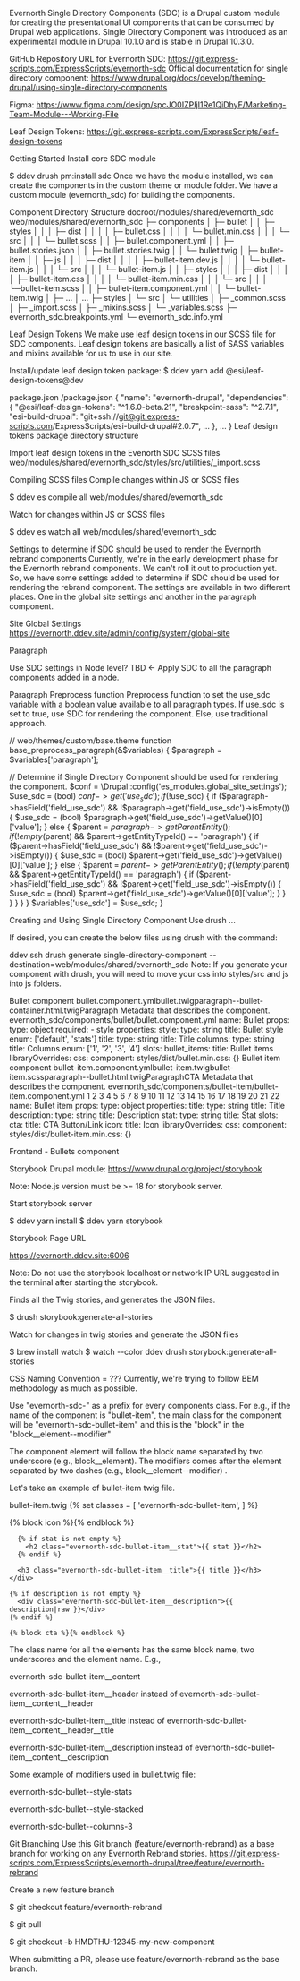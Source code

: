 Evernorth Single Directory Components (SDC) is a Drupal custom module for creating the presentational UI components that can be consumed by Drupal web applications. Single Directory Component was introduced as an experimental module in Drupal 10.1.0 and is stable in Drupal 10.3.0.



GitHub Repository URL for Evernorth SDC: https://git.express-scripts.com/ExpressScripts/evernorth-sdc
Official documentation for single directory component: https://www.drupal.org/docs/develop/theming-drupal/using-single-directory-components

Figma: https://www.figma.com/design/spcJO0IZPIjI1Re1QiDhyF/Marketing-Team-Module---Working-File

Leaf Design Tokens: https://git.express-scripts.com/ExpressScripts/leaf-design-tokens

Getting Started
Install core SDC module

$ ddev drush pm:install sdc
Once we have the module installed, we can create the components in the custom theme or module folder. We have a custom module (evernorth_sdc) for building the components.

Component Directory Structure
docroot/modules/shared/evernorth_sdc
web/modules/shared/evernorth_sdc
├─ components
│   ├─ bullet
│   │   ├─ styles
│   │   │   ├─ dist
│   │   │   │   ├─ bullet.css
│   │   │   │   └─ bullet.min.css
│   │   │   └─ src
│   │   │       └─ bullet.scss
│   │   ├─ bullet.component.yml
│   │   ├─ bullet.stories.json
│   │   ├─ bullet.stories.twig
│   │   └─ bullet.twig
│   ├─ bullet-item
│   │   ├─ js
│   │   │   ├─ dist
│   │   │   │   ├─ bullet-item.dev.js
│   │   │   │   └─ bullet-item.js
│   │   │   └─ src
│   │   │       └─ bullet-item.js
│   │   ├─ styles
│   │   │   ├─ dist
│   │   │   │   ├─ bullet-item.css
│   │   │   │   └─ bullet-item.min.css
│   │   │   └─ src
│   │   │       └─bullet-item.scss
│   │   ├─ bullet-item.component.yml
│   │   └─ bullet-item.twig
│   ├─ ...
│   ...
├─ styles
│   └─ src
│       └─ utilities
│           ├─ _common.scss
│           ├─ _import.scss
│           ├─ _mixins.scss
│           └─ _variables.scss
├─ evernorth_sdc.breakpoints.yml
└─ evernorth_sdc.info.yml




Leaf Design Tokens
We make use leaf design tokens in our SCSS file for SDC components. Leaf design tokens are basically a list of SASS variables and mixins available for us to use in our site.

Install/update leaf design token package:
$ ddev yarn add @esi/leaf-design-tokens@dev


package.json
/package.json
{
  "name": "evernorth-drupal",
  "dependencies": {
    "@esi/leaf-design-tokens": "^1.6.0-beta.21",
    "breakpoint-sass": "^2.7.1",
    "esi-build-drupal": "git+ssh://git@git.express-scripts.com/ExpressScripts/esi-build-drupal#2.0.7",
    ...
  },
  ...
}
Leaf design tokens package directory structure

Import leaf design tokens in the Evenorth SDC SCSS files
web/modules/shared/evernorth_sdc/styles/src/utilities/_import.scss





Compiling SCSS files
Compile changes within JS or SCSS files

$ ddev es compile all web/modules/shared/evernorth_sdc


Watch for changes within JS or SCSS files

$ ddev es watch all web/modules/shared/evernorth_sdc 


Settings to determine if SDC should be used to render the Evernorth rebrand components
Currently, we're in the early development phase for the Evernorth rebrand components. We can't roll it out to production yet. So, we have some settings added to determine if SDC should be used for rendering the rebrand component. The settings are available in two different places. One in the global site settings and another in the paragraph component.

Site Global Settings
https://evernorth.ddev.site/admin/config/system/global-site


Paragraph




Use SDC settings in Node level? TBD ← Apply SDC to all the paragraph components added in a node.

Paragraph Preprocess function
Preprocess function to set the use_sdc variable with a boolean value available to all paragraph types. If use_sdc is set to true, use SDC for rendering the component. Else, use traditional approach.

// web/themes/custom/base.theme
function base_preprocess_paragraph(&$variables) {
  $paragraph = $variables['paragraph'];
 
  // Determine if Single Directory Component should be used for rendering the component.
  $conf = \Drupal::config('es_modules.global_site_settings');
  $use_sdc = (bool) $conf->get('use_sdc');
  if (!$use_sdc) {
    if ($paragraph->hasField('field_use_sdc') && !$paragraph->get('field_use_sdc')->isEmpty()) {
      $use_sdc = (bool) $paragraph->get('field_use_sdc')->getValue()[0]['value'];
    } else {
      $parent = $paragraph->getParentEntity();
      if (!empty($parent) && $parent->getEntityTypeId() == 'paragraph') {
        if ($parent->hasField('field_use_sdc') && !$parent->get('field_use_sdc')->isEmpty()) {
          $use_sdc = (bool) $parent->get('field_use_sdc')->getValue()[0]['value'];
        } else {
          $parent = $parent->getParentEntity();
          if (!empty($parent) && $parent->getEntityTypeId() == 'paragraph') {
            if ($parent->hasField('field_use_sdc') && !$parent->get('field_use_sdc')->isEmpty()) {
              $use_sdc = (bool) $parent->get('field_use_sdc')->getValue()[0]['value'];
            }
          }
        }
      }
    }
  }
  $variables['use_sdc'] = $use_sdc;
}


Creating and Using Single Directory Component
Use drush ...

If desired, you can create the below files using drush with the command:



ddev ssh
drush generate single-directory-component --destination=web/modules/shared/evernorth_sdc
Note: If you generate your component with drush, you will need to move your css into styles/src and js into js folders.

Bullet component
bullet.component.ymlbullet.twigparagraph--bullet-container.html.twigParagraph
Metadata that describes the component. 
evernorth_sdc/components/bullet/bullet.component.yml
name: Bullet
props:
  type: object
  required:
    - style
  properties:
    style:
      type: string
      title: Bullet style
      enum: ['default', 'stats']
    title:
      type: string
      title: Title
    columns:
      type: string
      title: Columns
      enum: ['1', '2', '3', '4']
slots:
  bullet_items:
    title: Bullet items
libraryOverrides:
  css:
    component:
      styles/dist/bullet.min.css: {}
Bullet item component
bullet-item.component.ymlbullet-item.twigbullet-item.scssparagraph--bullet.html.twigParagraphCTA
Metadata that describes the component. 
evernorth_sdc/components/bullet-item/bullet-item.component.yml
1
2
3
4
5
6
7
8
9
10
11
12
13
14
15
16
17
18
19
20
21
22
name: Bullet item
props:
  type: object
  properties:
    title:
      type: string
      title: Title
    description:
      type: string
      title: Description
    stat:
      type: string
      title: Stat
slots:
  cta:
    title: CTA Button/Link
  icon:
    title: Icon
libraryOverrides:
  css:
    component:
      styles/dist/bullet-item.min.css: {}

Frontend - Bullets component




Storybook
Drupal module: https://www.drupal.org/project/storybook


Note: Node.js version must be >= 18 for storybook server.



Start storybook server

$ ddev yarn install
$ ddev yarn storybook

Storybook Page URL

 https://evernorth.ddev.site:6006

Note: Do not use the storybook localhost or network IP URL suggested in the terminal after starting the storybook.





Finds all the Twig stories, and generates the JSON files.

$ drush storybook:generate-all-stories

Watch for changes in twig stories and generate the JSON files

$ brew install watch
$ watch --color ddev drush storybook:generate-all-stories


CSS Naming Convention = ???
Currently, we're trying to follow BEM methodology as much as possible.

Use "evernorth-sdc-" as a prefix for every components class. For e.g., if the name of the component is "bullet-item", the main class for the component will be "evernorth-sdc-bullet-item" and this is the "block" in the "block__element--modifier"

The component element will follow the block name separated by two underscore (e.g., block__element).
The modifiers comes after the element separated by two dashes (e.g., block__element--modifier) .

Let's take an example of bullet-item twig file.

bullet-item.twig
{%
  set classes = [
  'evernorth-sdc-bullet-item',
]
%}
<div class="{{ classes|join(" ") }}">
  <div class="evernorth-sdc-bullet-item__content">
    <div class="evernorth-sdc-bullet-item__header">
      {% block icon %}{% endblock %}
 
      {% if stat is not empty %}
        <h2 class="evernorth-sdc-bullet-item__stat">{{ stat }}</h2>
      {% endif %}
 
      <h3 class="evernorth-sdc-bullet-item__title">{{ title }}</h3>
    </div>
 
    {% if description is not empty %}
      <div class="evernorth-sdc-bullet-item__description">{{ description|raw }}</div>
    {% endif %}
 
    {% block cta %}{% endblock %}
  </div>
</div>

The class name for all the elements has the same block name, two underscores and the element name. E.g.,

evernorth-sdc-bullet-item__content

evernorth-sdc-bullet-item__header instead of evernorth-sdc-bullet-item__content__header

evernorth-sdc-bullet-item__title instead of evernorth-sdc-bullet-item__content__header__title

evernorth-sdc-bullet-item__description instead of evernorth-sdc-bullet-item__content__description


Some example of modifiers used in bullet.twig file:

evernorth-sdc-bullet--style-stats

evernorth-sdc-bullet--style-stacked

evernorth-sdc-bullet--columns-3

Git Branching
Use this Git branch (feature/evernorth-rebrand) as a base branch for working on any Evernorth Rebrand stories.
https://git.express-scripts.com/ExpressScripts/evernorth-drupal/tree/feature/evernorth-rebrand


Create a new feature branch

$ git checkout feature/evernorth-rebrand

$ git pull

$ git checkout -b HMDTHU-12345-my-new-component

When submitting a PR, please use feature/evernorth-rebrand as the base branch.
